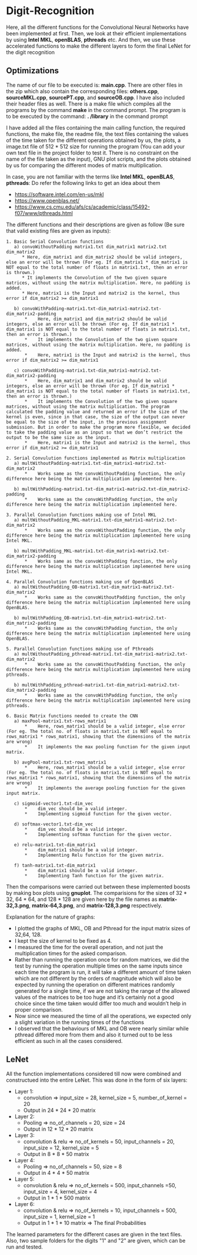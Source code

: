 # Digit-Recognition

Here, all the different functions for the Convolutional Neural Networks have been implemented at first. Then, we look at their efficient implementations by using **Intel MKL**, **openBLAS**, **pthreads** etc. And then, we use these accelerated functions to make the different layers to form the final LeNet for the digit recognition

## Optimizations

The name of our file to be executed is: **main.cpp**. There are other files in the zip which also contain the corresponding files: **others.cpp**, **sourceMKL.cpp**, **sourcePT.cpp**, and **sourceOB.cpp**. I have also included their header files as well. There is a make file which compiles all the programs by the command **make** in the command prompt. The program is to be executed by the command: **. /library** in the command prompt

I have added all the files containing the main calling function, the required functions, the make file, the readme file, the text files containing the values of the time taken for the different operations obtained by us, the plots, a image.txt file of 512 * 512 size for running the program (You can add your own text file in the project folder to test it. There is no constraint on the name of the file taken as the input), GNU plot scripts, and the plots obtained by us for comparing the different modes of matrix multiplication. 

In case, you are not familiar with the terms like **Intel MKL**, **openBLAS**, **pthreads**: Do refer the following links to get an idea about them

 * https://software.intel.com/en-us/mkl
 * https://www.openblas.net/
 * https://www.cs.cmu.edu/afs/cs/academic/class/15492-f07/www/pthreads.html

The different functions and their descriptions are given as follow (Be sure that valid existing files are given as inputs):
```
1. Basic Serial Convolution functions
   a) convoWithoutPadding matrix1.txt dim_matrix1 matrix2.txt dim_matrix2
      *	Here, dim_matrix1 and dim_matrix2 should be valid integers, else an error will be thrown (For eg. If dim_matrix1 * dim_matrix1 is NOT equal to the total number of floats in matrix1.txt, then an error is thrown.)
      *	It implements the Convolution of the two given square matrices, without using the matrix multiplication. Here, no padding is added.
      *	Here, matrix1 is the Input and matrix2 is the kernel, thus error if dim_matrix2 >= dim_matrix1

   b) convoWithPadding-matrix1.txt-dim_matrix1-matrix2.txt-dim_matrix2-padding
       *	Here, dim_matrix1 and dim_matrix2 should be valid integers, else an error will be thrown (For eg. If dim_matrix1 * dim_matrix1 is NOT equal to the total number of floats in matrix1.txt, then an error is thrown.)
       *	It implements the Convolution of the two given square matrices, without using the matrix multiplication. Here, no padding is added.
       *	Here, matrix1 is the Input and matrix2 is the kernel, thus error if dim_matrix2 >= dim_matrix1

   c) convoWithPadding-matrix1.txt-dim_matrix1-matrix2.txt-dim_matrix2-padding
       *	Here, dim_matrix1 and dim_matrix2 should be valid integers, else an error will be thrown (For eg. If dim_matrix1 * dim_matrix1 is NOT equal to the total number of floats in matrix1.txt, then an error is thrown.)
       *	It implements the Convolution of the two given square matrices, without using the matrix multiplication. The program calculated the padding value and returned an error if the size of the kernel is even, since in that case, the size of the output can never be equal to the size of the input, in the previous assignment submission. But in order to make the program more flexible, we decided to take the padding value as an input so that we don’t restrict the output to be the same size as the input.
       *	Here, matrix1 is the Input and matrix2 is the kernel, thus error if dim_matrix2 >= dim_matrix1
 
2. Serial Convulution functions implemented as Matrix multiplication
   a) multWithoutPadding-matrix1.txt-dim_matrix1-matrix2.txt-dim_matrix2
       *	Works same as the convoWithoutPadding function, the only difference here being the matrix multiplication implemented here.

   b) multWithPadding-matrix1.txt-dim_matrix1-matrix2.txt-dim_matrix2-padding
       *	Works same as the convoWithPadding function, the only difference here being the matrix multiplication implemented here.
 
3. Parallel Convolution functions making use of Intel MKL 
   a) multWithoutPadding_MKL-matrix1.txt-dim_matrix1-matrix2.txt-dim_matrix2
       *	Works same as the convoWithoutPadding function, the only difference here being the matrix multiplication implemented here using Intel MKL.

   b) multWithPadding_MKL-matrix1.txt-dim_matrix1-matrix2.txt-dim_matrix2-padding
       *	Works same as the convoWithPadding function, the only difference here being the matrix multiplication implemented here using Intel MKL.

4. Parallel Convolution functions making use of OpenBLAS
   a) multWithoutPadding_OB-matrix1.txt-dim_matrix1-matrix2.txt-dim_matrix2
       *	Works same as the convoWithoutPadding function, the only difference here being the matrix multiplication implemented here using OpenBLAS.

   b) multWithPadding_OB-matrix1.txt-dim_matrix1-matrix2.txt-dim_matrix2-padding
       *	Works same as the convoWithPadding function, the only difference here being the matrix multiplication implemented here using OpenBLAS.

5. Parallel Convolution functions making use of Pthreads
   a) multWithoutPadding_pthread-matrix1.txt-dim_matrix1-matrix2.txt-dim_matrix2
       *	Works same as the convoWithoutPadding function, the only difference here being the matrix multiplication implemented here using pthreads.

   b) multWithPadding_pthread-matrix1.txt-dim_matrix1-matrix2.txt-dim_matrix2-padding
       *	Works same as the convoWithPadding function, the only difference here being the matrix multiplication implemented here using pthreads.

6. Basic Matrix functions needed to create the CNN
   a) maxPool-matrix1.txt-rows_matrix1
       *	Here, rows_matrix1 should be a valid integer, else error (For eg. The total no. of floats in matrix1.txt is NOT equal to rows_matrix1 * rows_matrix1, showing that the dimensions of the matrix are wrong)
       *	It implements the max pooling function for the given input matrix.

   b) avgPool-matrix1.txt-rows_matrix1
       *	Here, rows_matrix1 should be a valid integer, else error (For eg. The total no. of floats in matrix1.txt is NOT equal to rows_matrix1 * rows_matrix1, showing that the dimensions of the matrix are wrong)
       *	It implements the average pooling function for the given input matrix.

   c) sigmoid-vector1.txt-dim_vec
       *	dim_vec should be a valid integer.
       *	Implementing sigmoid function for the given vector.

   d) softmax-vector1.txt-dim_vec
       *	dim_vec should be a valid integer.
       *	Implementing softmax function for the given vector.

   e) relu-matrix1.txt-dim_matrix1
       *	dim_matrix1 should be a valid integer.
       *	Implementing Relu function for the given matrix.

   f) tanh-matrix1.txt-dim_matrix1
       *	dim_matrix1 should be a valid integer.
       *	Implementing Tanh function for the given matrix.
```
Then the comparisons were carried out between these implemented boosts by making box plots using **gnuplot**. The comparisions for the sizes of 32 * 32, 64 * 64, and 128 * 128 are given here by the file names as **matrix-32,3.png**, **matrix-64,3.png**, and **matrix-128,3.png** respectively.
   
Explanation for the nature of graphs:

  *	I plotted the graphs of MKL, OB and Pthread for the input matrix sizes of 32,64, 128.
  *	I kept the size of kernel to be fixed as 4.
  *	I measured the time for the overall operation, and not just the multiplication times for the asked comparison.
  *	Rather than running the operation once for random matrices, we did the test by running the operation multiple times on the same inputs since each time the program is run, it will take a different amount of time taken which are not different by the orders of magnitude which will also be expected by running the operation on different matrices randomly generated for a single time, if we are not taking the range of the allowed values of the matrices to be too huge and it’s certainly not a good choice since the time taken would differ too much and wouldn’t help in proper comparison.
  *	Now since we measured the time of all the operations, we expected only a slight variation in the running times of the functions
  *	I observed that the behaviours of MKL and OB were nearly similar while pthread differed more from them and also it turned out to be less efficient as such in all the cases considered.
  
## LeNet

All the function implementations considered till now were combined and constructued into the entire LeNet. This was done in the form of six layers:

 * Layer 1: 
    * convolution => input_size = 28, kernel_size = 5, number_of_kernel = 20
    * Output in 24 * 24 * 20 matrix 
 * Layer 2: 
    * Pooling => no_of_channels = 20, size = 24
    * Output in 12 * 12 * 20 matrix
 * Layer 3: 
    * convolution & relu => no_of_kernels = 50, input_channels = 20, input_size = 12, kernel_size = 5
    * Output in 8 * 8 * 50 matrix
 * Layer 4: 
    * Pooling => no_of_channels = 50, size = 8
    * Output in 4 * 4 * 50 matrix
 * Layer 5: 
    * convolution & relu => no_of_kernels = 500, input_channels =50, input_size = 4, kernel_size = 4
    * Output in 1 * 1 * 500 matrix
 * Layer 6: 
    * convolution & relu => no_of_kernels = 10, input_channels = 500, input_size = 1, kernel_size = 1
    * Output in 1 * 1 * 10 matrix => The final Probabilities
  
The learned parameters for the different cases are given in the text files. Also, two sample folders for the digits "1" and "2" are given, which can be run and tested.
